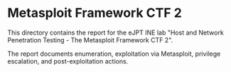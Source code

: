 # Metasploit Framework CTF 2

This directory contains the report for the eJPT INE lab "Host and Network Penetration Testing - The Metasploit Framework CTF 2".

The report documents enumeration, exploitation via Metasploit, privilege escalation, and post-exploitation actions.
